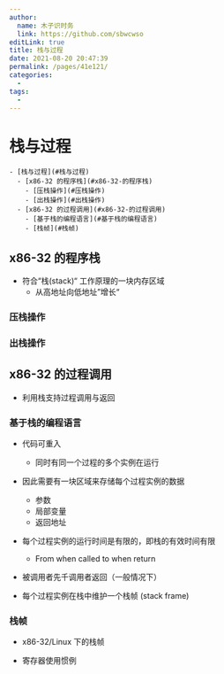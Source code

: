 ```yaml
---
author: 
  name: 木子识时务
  link: https://github.com/sbwcwso
editLink: true
title: 栈与过程
date: 2021-08-20 20:47:39
permalink: /pages/41e121/
categories: 
  - 
tags: 
  - 
---
```


# 栈与过程

```markmap
- [栈与过程](#栈与过程)
  - [x86-32 的程序栈](#x86-32-的程序栈)
    - [压栈操作](#压栈操作)
    - [出栈操作](#出栈操作)
  - [x86-32 的过程调用](#x86-32-的过程调用)
    - [基于栈的编程语言](#基于栈的编程语言)
    - [栈帧](#栈帧)
```

## x86-32 的程序栈

* 符合“栈(stack)“ 工作原理的一块内存区域
  * 从高地址向低地址”增长“

### 压栈操作

### 出栈操作

## x86-32 的过程调用

* 利用栈支持过程调用与返回

### 基于栈的编程语言

* 代码可重入
  * 同时有同一个过程的多个实例在运行
* 因此需要有一块区域来存储每个过程实例的数据
  * 参数
  * 局部变量
  * 返回地址

* 每个过程实例的运行时间是有限的，即栈的有效时间有限
  * From when called to when return
* 被调用者先千调用者返回（一般情况下）

* 每个过程实例在栈中维护一个栈帧 (stack frame)

### 栈帧

* x86-32/Linux 下的栈帧

* 寄存器使用惯例

